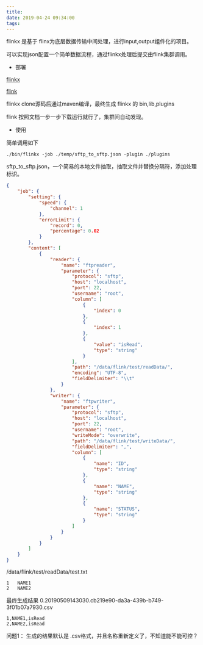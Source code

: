 ```yaml
---
title: 
date: 2019-04-24 09:34:00
tags:
---
```


flinkx 是基于 flinx为底层数据传输中间处理，进行input,output组件化的项目。

可以实现json配置一个简单数据流程，通过flinkx处理后提交由flink集群调用。

* 部署

[flinkx](https://github.com/DTStack/flinkx)

[flink](https://flink.apache.org/) 

flinkx clone源码后通过maven编译，最终生成 flinkx 的 bin,lib,plugins

flink 按照文档一步一步下载运行就行了，集群间自动发现。

* 使用

简单调用如下

```shell
./bin/flinkx -job ./temp/sftp_to_sftp.json -plugin ./plugins
```

sftp_to_sftp.json，一个简易的本地文件抽取，抽取文件并替换分隔符，添加处理标识。
```json
{
    "job": {
        "setting": {
            "speed": {
                "channel": 1
            },
            "errorLimit": {
                "record": 0,
                "percentage": 0.02
            }
        },
        "content": [
            {
                "reader": {
                    "name": "ftpreader",
                    "parameter": {
                        "protocol": "sftp",
                        "host": "localhost",
                        "port": 22,
                        "username": "root",
                        "column": [
                            {
                                "index": 0
                            },
                            {
                                "index": 1
                            },
                            {
                                "value": "isRead",
                                "type": "string"
                            }
                        ],
                        "path": "/data/flink/test/readData/",
                        "encoding": "UTF-8",
                        "fieldDelimiter": "\\t"
                    }
                },
                "writer": {
                    "name": "ftpwriter",
                    "parameter": {
                        "protocol": "sftp",
                        "host": "localhost",
                        "port": 22,
                        "username": "root",
                        "writeMode": "overwrite",
                        "path": "/data/flink/test/writeData/",
                        "fieldDelimiter": ",",
                        "column": [
                            {
                                "name": "ID",
                                "type": "string"
                            },
                            {
                                "name": "NAME",
                                "type": "string"
                            },
                            {
                                "name": "STATUS",
                                "type": "string"
                            }
                        ]
                    }
                }
            }
        ]
    }
}

```
/data/flink/test/readData/test.txt
```text
1	NAME1
2	NAME2
```

最终生成结果 0.20190509143030.cb219e90-da3a-439b-b749-3f01b07a7930.csv
```
1,NAME1,isRead
2,NAME2,isRead
```

问题1： 生成的结果默认是 .csv格式，并且名称重新定义了，不知道能不能可控？